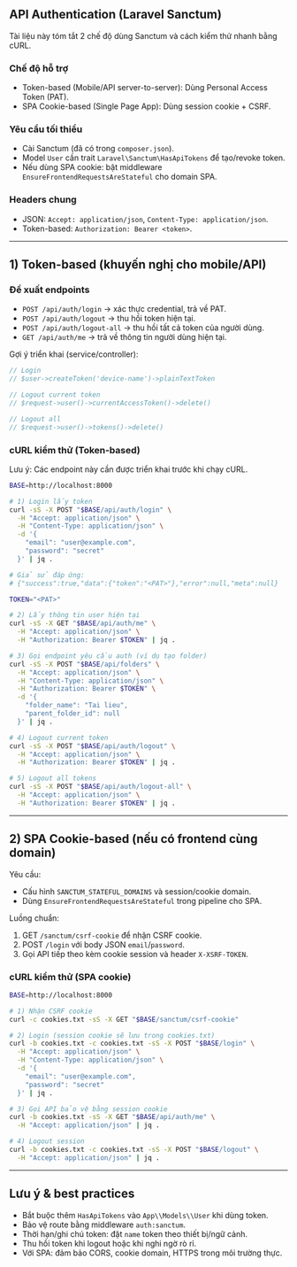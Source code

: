 ## API Authentication (Laravel Sanctum)

Tài liệu này tóm tắt 2 chế độ dùng Sanctum và cách kiểm thử nhanh bằng cURL.

### Chế độ hỗ trợ

- Token-based (Mobile/API server-to-server): Dùng Personal Access Token (PAT).
- SPA Cookie-based (Single Page App): Dùng session cookie + CSRF.

### Yêu cầu tối thiểu

- Cài Sanctum (đã có trong `composer.json`).
- Model `User` cần trait `Laravel\Sanctum\HasApiTokens` để tạo/revoke token.
- Nếu dùng SPA cookie: bật middleware `EnsureFrontendRequestsAreStateful` cho domain SPA.

### Headers chung

- JSON: `Accept: application/json`, `Content-Type: application/json`.
- Token-based: `Authorization: Bearer <token>`.

---

## 1) Token-based (khuyến nghị cho mobile/API)

### Đề xuất endpoints

- `POST /api/auth/login` → xác thực credential, trả về PAT.
- `POST /api/auth/logout` → thu hồi token hiện tại.
- `POST /api/auth/logout-all` → thu hồi tất cả token của người dùng.
- `GET /api/auth/me` → trả về thông tin người dùng hiện tại.

Gợi ý triển khai (service/controller):

```php
// Login
// $user->createToken('device-name')->plainTextToken

// Logout current token
// $request->user()->currentAccessToken()->delete()

// Logout all
// $request->user()->tokens()->delete()
```

### cURL kiểm thử (Token-based)

Lưu ý: Các endpoint này cần được triển khai trước khi chạy cURL.

```bash
BASE=http://localhost:8000

# 1) Login lấy token
curl -sS -X POST "$BASE/api/auth/login" \
  -H "Accept: application/json" \
  -H "Content-Type: application/json" \
  -d '{
    "email": "user@example.com",
    "password": "secret"
  }' | jq .

# Giả sử đáp ứng:
# {"success":true,"data":{"token":"<PAT>"},"error":null,"meta":null}

TOKEN="<PAT>"

# 2) Lấy thông tin user hiện tại
curl -sS -X GET "$BASE/api/auth/me" \
  -H "Accept: application/json" \
  -H "Authorization: Bearer $TOKEN" | jq .

# 3) Gọi endpoint yêu cầu auth (ví dụ tạo folder)
curl -sS -X POST "$BASE/api/folders" \
  -H "Accept: application/json" \
  -H "Content-Type: application/json" \
  -H "Authorization: Bearer $TOKEN" \
  -d '{
    "folder_name": "Tai lieu",
    "parent_folder_id": null
  }' | jq .

# 4) Logout current token
curl -sS -X POST "$BASE/api/auth/logout" \
  -H "Accept: application/json" \
  -H "Authorization: Bearer $TOKEN" | jq .

# 5) Logout all tokens
curl -sS -X POST "$BASE/api/auth/logout-all" \
  -H "Accept: application/json" \
  -H "Authorization: Bearer $TOKEN" | jq .
```

---

## 2) SPA Cookie-based (nếu có frontend cùng domain)

Yêu cầu:

- Cấu hình `SANCTUM_STATEFUL_DOMAINS` và session/cookie domain.
- Dùng `EnsureFrontendRequestsAreStateful` trong pipeline cho SPA.

Luồng chuẩn:

1) GET `/sanctum/csrf-cookie` để nhận CSRF cookie.  
2) POST `/login` với body JSON `email`/`password`.  
3) Gọi API tiếp theo kèm cookie session và header `X-XSRF-TOKEN`.

### cURL kiểm thử (SPA cookie)

```bash
BASE=http://localhost:8000

# 1) Nhận CSRF cookie
curl -c cookies.txt -sS -X GET "$BASE/sanctum/csrf-cookie"

# 2) Login (session cookie sẽ lưu trong cookies.txt)
curl -b cookies.txt -c cookies.txt -sS -X POST "$BASE/login" \
  -H "Accept: application/json" \
  -H "Content-Type: application/json" \
  -d '{
    "email": "user@example.com",
    "password": "secret"
  }' | jq .

# 3) Gọi API bảo vệ bằng session cookie
curl -b cookies.txt -sS -X GET "$BASE/api/auth/me" \
  -H "Accept: application/json" | jq .

# 4) Logout session
curl -b cookies.txt -c cookies.txt -sS -X POST "$BASE/logout" \
  -H "Accept: application/json" | jq .
```

---

## Lưu ý & best practices

- Bắt buộc thêm `HasApiTokens` vào `App\\Models\\User` khi dùng token.
- Bảo vệ route bằng middleware `auth:sanctum`.
- Thời hạn/ghi chú token: đặt `name` token theo thiết bị/ngữ cảnh.
- Thu hồi token khi logout hoặc khi nghi ngờ rò rỉ.
- Với SPA: đảm bảo CORS, cookie domain, HTTPS trong môi trường thực.


